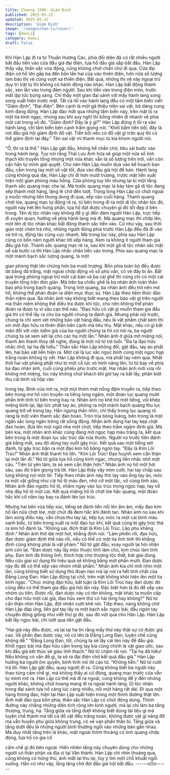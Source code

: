 ```yaml
---
title: Chương 1596: Giám Định
published: 2025-05-22
updated: 2025-05-22
description: 'Giám Định'
image: '/images/han-li/cover/'
tags: [HanLi]
category: HanLi
draft: false
---
```


Khi Hàn Lập đi ra từ Thuần Hương Các, phía đối diện đã có rất
nhiều người bắt đầu tiến vào cửa đấu giá đại điện, tựa hồ đấu giá
sắp bắt đầu. Hàn Lập thấy vậy, thần sắc vừa động, cũng không
chút chần chừ đi qua.
Cửa đại điện cơ hồ lớn gấp ba đến bốn lần hai cửa vào thiên
điện, hơn nữa số lượng lam bào thị vệ cũng vượt xa thiên điện.
Bất quá, những thị vệ này ngoại trừ duy trì trật tự thì không có
hành động nào khác.
Hàn Lập bất động thanh sắc, xen lẫn vào trong đám người. Sau
khi tiến vào trong điện môn, trước mắt lập tức bừng sáng.
Chỉ thấy một gian đại sảnh với mấy hành lang song song xuất
hiện trước mặt. Tất cả lối vào hành lang đều có một tấm biển viết:
"Giám định", "Đại điện". Bên cạnh là một gã thiếu niên sai vặt, bộ
dáng cung kính đang đứng.
Hàn Lập đảo mắt qua những tấm biển này, trên mặt lộ ra một tia
kinh ngạc, nhưng sau khi suy nghĩ thì bỗng nhiên đi nhanh về
phía một cái trong số đó.
"Giám định? Đây là ý gì?"
Hàn Lập đứng ở lối ra vào hành lang, chỉ tấm biển bên cạnh trầm
giọng nói.
"Khởi bẩm tiền bối, đây là nơi đấu giá hội giám định đồ vật. Tiền
bối nếu có đồ vật gì trân quý thì có thể giám định tại đây."
Tên sai vặt mi thanh mục tú kia khom người nói.

"Ồ, thì ra là thế."
Hàn Lập gật đầu, không hề chần chừ, tiêu sái bước vào trong
hành lang.
Tuy nói rằng Thải Lưu Anh hứa sẽ giúp một nửa số linh thạch khi
truyền tống nhưng một nửa khác vẫn là số lượng trên trời, vẫn
còn cần hắn tự mình giải quyết.
Cho nên Hàn Lập muốn dựa vào kế hoạch ban đầu, cầm trong
tay một số vật tốt, đưa vào đấu giá hội để bán.
Hành lang cũng không quá dài, Hàn Lập chỉ đi hơn mười trượng,
trước mặt liền xuất hiện một gian phòng màu hồng.
Cửa phòng tuy lớn nhưng lại bị một tầng thanh sắc quang mạc
che lại. Mà trước quang mạc là bảy tám gã dị tộc đang xếp thành
một hàng, lặng lẽ chờ đến lượt. Trong lòng Hàn Lập có chút ngoài
ý muốn nhưng liền thong dong đi qua, xếp vào cuối hàng.
Thanh quang chợt lóe, quang mạc tự động rẽ ra, từ bên trong đi
ra một dị tộc nhân tóc đỏ, người này hét lên hưng phấn, tựa hồ
đạt được chuyện gì đó tốt đẹp ở bên trong.
Tên dị tộc nhân này không để ý gì đến đám người Hàn Lập, trực
tiếp đi xuyên quan, hướng về phía hành lang mà đi. Mà quang
mạc thì chớp lên, một tên dị tộc nhân khác bất động thanh sắc
tiến vào.
Cứ như vậy, sau thời gian một chén trà nhỏ, những người đứng
phía trước Hàn Lập đều đã đi vào và trở ra, động tác cũng cực
nhanh. Mà trong lúc này, phía sau Hàn Lập cũng có bốn năm
người khác tới xếp hàng.
Xem ra không ít người tham gia đấu giá hội.
Thanh sắc quang mạc rẽ ra, sau khi một gã dị tộc nhân sắc mặt
uể oải bước ra thì Hàn Lập nhấc chân tiến vào trong.
Phía sau quang mạc là một mảnh bạch sắc lượng quang, là một

gian phòng thật lớn chừng hơn ba mươi trượng. Bốn phía toàn bộ
đều được lát bằng đá trắng, mặt ngoài chớp động vô số phù văn,
có vẻ đầy bí ẩn.
Bất quá trong phòng ngoại trừ một cái bàn và ba cái ghế thì cũng
chỉ có một cái truyền tống trận đơn giản. Mà trên ba chiếc ghế là
ba nhân ảnh toàn thân bao phủ trong bạch quang.
Trong linh quang, ba nhân ảnh đều trở nên mơ hồ, không thể
phán đoán ra diện mục thực sự. Hàn Lập theo tiềm thức đảo thần
niệm qua. Ba nhân ảnh này không biết mang theo bảo vật gì trên
người mà thần niệm không thể điều tra được khí tức, cho nên
không thể phán đoán ra được tu vi sâu cạn thế nào.
"Đạo hữu có vật gì muốn tham gia đấu giá thì có thể lấy ra cho ba
người chúng ta đánh giá. Nhưng phải nói trước, chúng ta chỉ xem
xét những bảo vật hàng đầu, nếu là vật phẩm chất kém thì xin mời
đạo hữu ra thiên điện bên cạnh mà tiêu thụ. Mặt khác, nếu có gì
bất mãn đối với việc kiểm giá của ba người chúng ta thì cứ nói ra,
ba người chúng ta sẽ xem xét lại cho các hạ một lần."
Nhân ảnh ở giữa mở miệng nói, thanh âm thanh thúy dễ nghe,
đúng là một nữ tử trẻ tuổi.
"Đa tạ đạo hữu nhắc nhở, tại hạ đã hiểu."
Thần sắc Hàn Lập không đổi, gật đầu, tay áo phất lên, hai bảo vật
liền hiện ra.
Một cái là lục sắc ngọc bình cùng một ngọc hạp trắng noãn không
tỳ vết.
Hàn Lập không đi qua, mà phất tay ném qua.
Nhất thời hai vật phảng phất như bị một cỗ lực vô hình nâng lên,
từ từ bay về phía ba đạo nhân ảnh, cuối cùng phiêu phù trước
mặt.
Hai nhân ảnh mới vừa rồi không mở miệng, lúc này không chút
khách khí giơ tay ra bắt lấy, phân biệt thu cái bình và hộp vào

trong tay.
Bình vừa mở ra, một mùi thơm mát nồng đậm truyền ra, tiếp theo
bên trong mơ hồ còn truyền ra tiếng long ngâm, một đoàn lục
quang mười phần linh tính từ bên trong bay ra.
Nhân ảnh nọ khẽ hừ một tiếng, vội khép miệng bình lại, lập tức
phất tay áo, phóng ra một mảnh bạch quang thu lục quang trở về
trong tay. Hắn ngưng thần nhìn, chỉ thấy trong lục quang rõ ràng
là một viên thanh sắc đan hoàn.
Tròn trịa bóng loáng, bên trong là một ngân sắc long ngân trông
rất sống động. Nhân ảnh dùng hai tay kẹp chặt đan hoàn, đưa lên
mũi ngửi nhẹ một chút, tiếp theo trầm ngâm định giá. Mà bên kia,
một nhân ảnh khác cũng đang mở ngọc hạp màu trắng ra, kết
qua bên trong là một đoạn lục sắc trúc dài nửa thước.
Người nọ trước tiên đánh giá bằng mắt, sau đó dùng tay vuốt gậy
trúc. Kết quả sau một tiếng sét đánh, từ gậy trúc bắn ra một đạo
kim hồ bằng ngón tay.
"Đây là Kim Lôi Trúc!"
Nhân ảnh thất thanh hô lớn.
"Kim Lôi Trúc! Đạo huynh xem cẩn thận lại một lần đi."
Nữ tử giữa tựa hồ cũng kinh ngạc, nhưng liền nhắc nhở một câu.
"Tiên tử yên tâm, ta sẽ xem cẩn thận hơn."
Nhân ảnh nọ hít một hơi sâu, sau đó trầm giọng trả lời. Hàn Lập
thấy vậy mỉm cười, hai tay chắp sau lưng không nói một lời.
Tiếp theo nhân ảnh này thò tay vào ống tay áo, móc ra một vật
giống như cái hồ lô màu đen, nhỏ cỡ một tấc, vô cùng tinh sảo.
Nhân ảnh đảo ngược hồ lô, nhằm ngay vào lục trúc trong ngọc
hạp, tay vỗ nhẹ đáy hồ lô một cái. Kết quả miệng hồ lô chợt lóe
hắc quang, một đoàn hắc khí cỡ nắm tay bay ra đánh lên lục trúc.

Nhưng hai bên vừa tiếp xúc, tiếng sẽ đánh liền nổi lên ầm àm,
mấy đạo kim hồ lần nữa chợt lóe, một chút đã đem hắc khí đánh
tan.
Nhân ảnh nọ sau khi làm xong điều này, vẫn chưa thu tay lại, tiếp
tục móc ra một cái bình màu xanh biếc, từ bên trong xuất ra một
đạo lục khí, kết quả cũng bị gậy trúc thả ra kim hồ đánh ta.
"Không sai, đích thật là Kim Lôi Trúc. Lão phu khẳng định."
Nhân ảnh thở dài một hơi, khẳng định nói.
"Làm phiền rồi, đạo hữu, đan dược giám định thế nào rồi, nếu có
thể có một tia linh tính thì khẳng định cũng không phải là vật
phàm."
Nữ tử gật đầu, xoay người lại hỏi nhân ảnh còn lại.
"Đan dược này lấy mộc thuộc tính làm chủ, kim chúc làm tính phụ.
Đan tính đã thông linh, thích hợp cho thượng tộc thất, bát giai
dùng. Nếu cửu giai sử dụng thì hiệu quả sẽ không bằng một phần
mười. Đan dược này đủ đề có thể xếp vào nhóm nhất phẩm."
Nhân ảnh kia chỉ mới nhìn một lần, cũng không biết sử dụng thủ
đoạn nào mà lại nói ra hết tính chất của Đằng Long Đan. Hàn Lập
đứng tại chỗ, trên mặt không khỏi hiện lên một tia kinh ngạc.
"Chúc mừng đạo hữu, bất luận là Kim Lôi Trúc hay đan dược đó
cũng đều có thể tham gia đấu giá hội lần này. Đặc biệt hơn là đủ
để xếp vào nhóm ưu tiên. Được rồi, đan dược này có tên không,
mặt khác ta muốn cấp cho đạo hữu một cái giá, đạo hữu xem thử
có hài lòng hay không?"
Nữ tử cẩn thận nhìn Hàn Lập, đột nhiên cười khẽ nói.
Tiếp theo, nàng không chờ Hàn Lập đáp ứng, liền giơ tay lấy ra
một bạch sắc ngọc bài, đầu ngón tay chuyển động giống như viết
thứ gì đó, sau đó vứt qua cho Hàn Lập. Hàn Lập bắt lấy ngọc bài,
chỉ lướt qua liền gật đầu.

"Hai giá này đều được, vả lại tại hạ tin rằng mấy thứ này thật sự
có được giá cao. Về phần đan dược này, nó có tên là Đằng Long
Đan, luyện chế cũng không dễ."
"Đằng Long Đan, tốt, chúng ta sẽ lấy cái tên này để đấu giá. Khối
ngọc bài mà đạo hữu cầm trong tay kia cũng chính là vật giao
ước, sau khi đấu giá kết thúc sẽ giao linh thạch."
Nữ tử chậm rãi nói.
"Tại hạ đã hiểu! Nếu không có vấn đề gì, ta sẽ ra đại điện chờ kết
quả đấu giá."
Hàn Lập hướng ba người ôm quyền, bình tĩnh nói lời cáo từ.
"Không tiễn."
Nữ tử cười trả lời. Hàn Lập gật đầu, quay người đi ra.
Cũng không biết ba người này thao túng cấm chế gì, mà không
thấy ai cử động, quang mạc trước cửa vẫn tự mình mở ra.
Hàn Lập cứ thế mà đi ra ngoài, cũng không để ý đến những
người khác, không chút hoang mang đi ra ngoài hành lang.
Dị tộc nhân trong đại sảnh tựa hồ càng lúc càng nhiều, nối một
hàng rất dài.
Đi qua một hàng thông đạo, hiện tại Hàn Lập xuất hiện trong một
thính đường thật lớn. Ánh mắt đảo qua bốn phía, thần sắc Hàn
Lập có chút động dung. Thính đường này chẳng những diện tích
rộng lớn kinh người, mà lại chi làm ba tầng thượng, trung, hạ.
Tầng giữa và tầng dưới không biết dùng tài liệu gì mà luyện chế
thành mà tất cả đồ vật đều trắng noãn, không được vật gì nâng
đỡ mà vẫn huyền phù giữa không trung, có vẻ vạn phần thần bí.
Tầng giữa và tầng dưới đều là những người bình thường ngồi
vào những bàn gần nhau. Mà duy nhất tầng trên là khác, mặt
ngoài thỉnh thoảng có linh quang chớp động, tựa hồ có gia cố

cấm chế gì đó bên ngoài. Hiển nhiên tầng này chuyên dùng cho
những người có thân phận và địa vị tại Vân thành.
Hàn Lập chỉ nhìn thoáng qua, cũng không có hứng thú, ánh mắt
lại thu lại, tùy ý tìm một chỗ khuất ngồi xuống. Hắn cứ như vậy,
lẳng lặng chờ đợi đấu giá hội bắt đầu.
------oOo------

